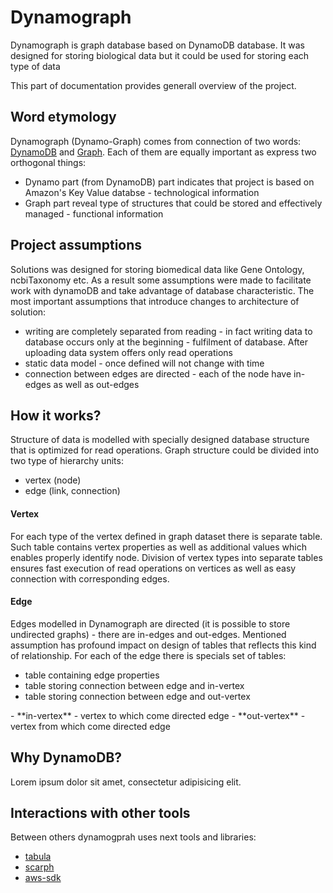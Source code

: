 # Dynamograph

Dynamograph is graph database based on DynamoDB database. It was designed for storing biological data but it could be used
 for storing each type of data

This part of documentation provides generall overview of the project.

## Word etymology

Dynamograph (Dynamo-Graph) comes from connection of two words: [DynamoDB][1] and [Graph][2]. Each of them are equally important as express two orthogonal things:
  - Dynamo part (from DynamoDB) part indicates that project is based on Amazon's Key Value databse - technological information
  - Graph part reveal type of structures that could be stored and effectively managed - functional information

## Project assumptions

Solutions was designed for storing biomedical data like Gene Ontology, ncbiTaxonomy etc. As a result some assumptions were made to facilitate work with dynamoDB and take advantage of database characteristic.
The most important assumptions that introduce changes to architecture of solution:
- writing are completely separated from reading - in fact writing data to database occurs only at the beginning - fulfilment of database. After uploading data system offers only read operations
- static data model - once defined will not change with time
- connection between edges are directed - each of the node have in-edges as well as out-edges

## How it works?
Structure of data is modelled with specially designed database structure that is optimized for read operations.
Graph structure could be divided into two type of hierarchy units:
  - vertex (node)
  - edge (link, connection)

#### Vertex
For each type of the vertex defined in graph dataset there is separate table. Such table contains vertex properties as well as additional values which enables properly identify node.
Division of vertex types into separate tables ensures fast execution of read operations on vertices as well as easy connection with corresponding edges.

#### Edge
Edges modelled in Dynamograph are directed (it is possible to store undirected graphs) - there are in-edges and out-edges.
Mentioned assumption has profound impact on design of tables that reflects this kind of relationship. For each of the edge there is specials set of tables:
- table containing edge properties
- table storing connection between edge and in-vertex
- table storing connection between edge and out-vertex

<aside class="notice">
- **in-vertex** - vertex to which come directed edge
- **out-vertex** - vertex from which come directed edge
</aside>

## Why DynamoDB?

Lorem ipsum dolor sit amet, consectetur adipisicing elit.


## Interactions with other tools

Between others dynamogprah uses next tools and libraries:
- [tabula][3]
- [scarph][4]
- [aws-sdk][5]

[1]: http://aws.amazon.com/dynamodb/
[2]: http://en.wikipedia.org/wiki/Graph_(mathematics)
[3]: https://github.com/ohnosequences/tabula
[4]: https://github.com/ohnosequences/scarph/
[5]: https://github.com/aws/aws-sdk-java